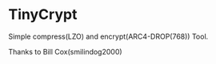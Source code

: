 # TinyCrypt
Simple compress(LZO) and encrypt(ARC4-DROP(768)) Tool.

Thanks to Bill Cox(smilindog2000)
